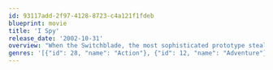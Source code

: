 ```yaml
---
id: 93117add-2f97-4128-8723-c4a121f1fdeb
blueprint: movie
title: 'I Spy'
release_date: '2002-10-31'
overview: "When the Switchblade, the most sophisticated prototype stealth fighter created yet, is stolen from the U.S. government, one of the United States' top spies, Alex Scott, is called to action. What he doesn't expect is to get teamed up with a cocky civilian, World Class Boxing Champion Kelly Robinson, on a dangerous top secret espionage mission. Their assignment: using equal parts skill and humor, catch Arnold Gundars, one of the world's most successful arms dealers."
genres: '[{"id": 28, "name": "Action"}, {"id": 12, "name": "Adventure"}, {"id": 35, "name": "Comedy"}, {"id": 53, "name": "Thriller"}]'
---
```

